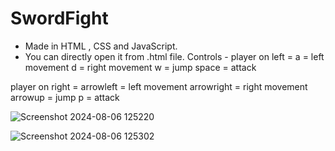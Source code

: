 # SwordFight
- Made in HTML , CSS and JavaScript.
- You can directly open it from .html file.
Controls -
 player on left =  a = left movement
                   d = right movement 
                   w = jump 
                   space = attack
                 
 
 player on right = arrowleft = left movement
                   arrowright = right movement 
                   arrowup = jump 
                   p = attack


![Screenshot 2024-08-06 125220](https://github.com/user-attachments/assets/07222f74-26d9-48f2-a647-39a0b775c91c)

![Screenshot 2024-08-06 125302](https://github.com/user-attachments/assets/0c9a9abe-d60c-466d-9cbc-7295daf5e5b4)
